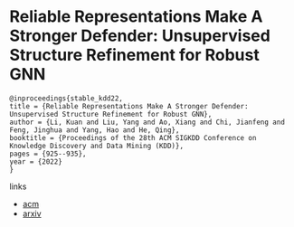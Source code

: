 # Reliable Representations Make A Stronger Defender: Unsupervised Structure Refinement for Robust GNN

```
@inproceedings{stable_kdd22,
title = {Reliable Representations Make A Stronger Defender: Unsupervised Structure Refinement for Robust GNN},
author = {Li, Kuan and Liu, Yang and Ao, Xiang and Chi, Jianfeng and Feng, Jinghua and Yang, Hao and He, Qing},
booktitle = {Proceedings of the 28th ACM SIGKDD Conference on Knowledge Discovery and Data Mining (KDD)},
pages = {925--935},
year = {2022}
}
```

links
- [acm](https://dl.acm.org/doi/10.1145/3534678.3539484)
- [arxiv](https://arxiv.org/abs/2207.00012)
